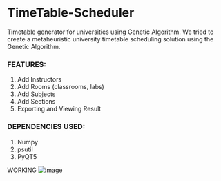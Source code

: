 # TimeTable-Scheduler
Timetable generator for universities using Genetic Algorithm. We tried to create a metaheuristic university timetable scheduling solution using the Genetic Algorithm.

### FEATURES:
1. Add Instructors
2. Add Rooms (classrooms, labs)
3. Add Subjects
4. Add Sections
5. Exporting and Viewing Result

### DEPENDENCIES USED:
1. Numpy
2. psutil
3. PyQT5

WORKING
![image](https://user-images.githubusercontent.com/74897823/171674345-62889ce3-023e-4cf4-9766-5b039ec21521.png)
